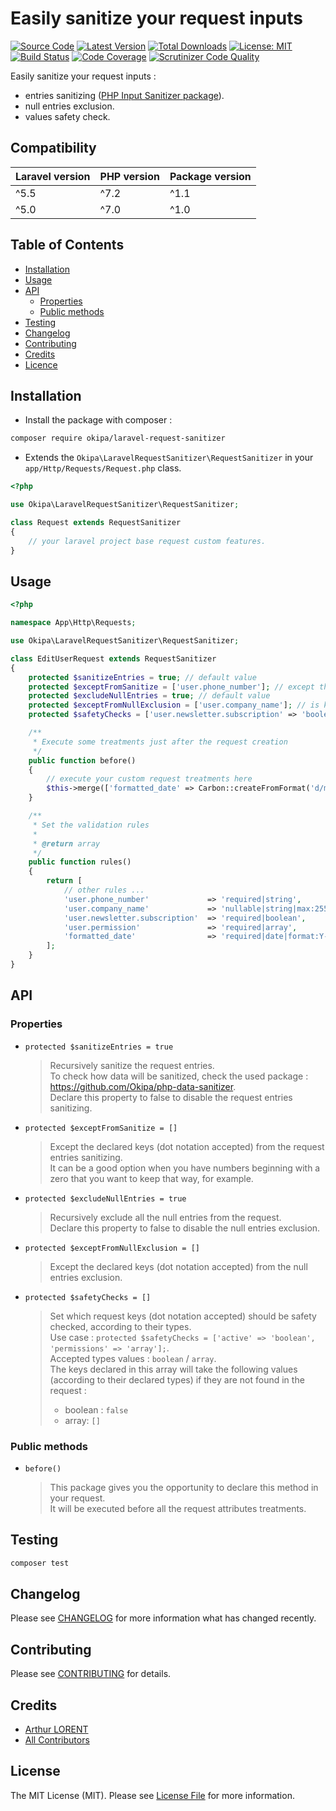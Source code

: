# Easily sanitize your request inputs

[![Source Code](https://img.shields.io/badge/source-okipa/php--data--sanitizer-blue.svg)](https://github.com/Okipa/laravel-request-sanitizer)
[![Latest Version](https://img.shields.io/github/release/okipa/laravel-request-sanitizer.svg?style=flat-square)](https://github.com/Okipa/laravel-request-sanitizer/releases)
[![Total Downloads](https://img.shields.io/packagist/dt/okipa/laravel-request-sanitizer.svg?style=flat-square)](https://packagist.org/packages/okipa/laravel-request-sanitizer)
[![License: MIT](https://img.shields.io/badge/License-MIT-blue.svg)](https://opensource.org/licenses/MIT)
[![Build Status](https://scrutinizer-ci.com/g/Okipa/laravel-request-sanitizer/badges/build.png?b=master)](https://scrutinizer-ci.com/g/Okipa/laravel-request-sanitizer/build-status/master)
[![Code Coverage](https://scrutinizer-ci.com/g/Okipa/laravel-request-sanitizer/badges/coverage.png?b=master)](https://scrutinizer-ci.com/g/Okipa/laravel-request-sanitizer/?branch=master)
[![Scrutinizer Code Quality](https://scrutinizer-ci.com/g/Okipa/laravel-request-sanitizer/badges/quality-score.png?b=master)](https://scrutinizer-ci.com/g/Okipa/laravel-request-sanitizer/?branch=master)

Easily sanitize your request inputs :
- entries sanitizing ([PHP Input Sanitizer package](https://github.com/ACID-Solutions/input-sanitizer)).
- null entries exclusion.
- values safety check.

## Compatibility

| Laravel version | PHP version | Package version |
|---|---|---|
| ^5.5 | ^7.2 | ^1.1 |
| ^5.0 | ^7.0 | ^1.0 |

## Table of Contents
- [Installation](#installation)
- [Usage](#usage)
- [API](#api)
  - [Properties](#properties)
  - [Public methods](#public-methods)
- [Testing](#testing)
- [Changelog](#changelog)
- [Contributing](#contributing)
- [Credits](#credits)
- [Licence](#license)

## Installation

- Install the package with composer :
```bash
composer require okipa/laravel-request-sanitizer
```

- Extends the `Okipa\LaravelRequestSanitizer\RequestSanitizer` in your `app/Http/Requests/Request.php` class.

```php
<?php

use Okipa\LaravelRequestSanitizer\RequestSanitizer;

class Request extends RequestSanitizer
{
    // your laravel project base request custom features.
}
```

## Usage

```php
<?php

namespace App\Http\Requests;

use Okipa\LaravelRequestSanitizer\RequestSanitizer;

class EditUserRequest extends RequestSanitizer
{
    protected $sanitizeEntries = true; // default value
    protected $exceptFromSanitize = ['user.phone_number']; // except the phone number from the sanitizing treatment in order to keep the phone number first zero (example : 0240506070)
    protected $excludeNullEntries = true; // default value
    protected $exceptFromNullExclusion = ['user.company_name']; // is kept in the request keys even if its value is null
    protected $safetyChecks = ['user.newsletter.subscription' => 'boolean', 'user.permissions' => 'array']; // will make sure that the declared keys will be returned with a default value if not found in the request

    /**
     * Execute some treatments just after the request creation
     */
    public function before()
    {
        // execute your custom request treatments here
        $this->merge(['formatted_date' => Carbon::createFromFormat('d/m/Y H:i:s', $this->input('user.created_at')->toDateTimeString()]);
    }

    /**
     * Set the validation rules
     *
     * @return array
     */
    public function rules()
    {
        return [
            // other rules ...
            'user.phone_number'             => 'required|string',
            'user.company_name'             => 'nullable|string|max:255',
            'user.newsletter.subscription'  => 'required|boolean',
            'user.permission'               => 'required|array',
            'formatted_date'                => 'required|date|format:Y-m-d H:i:s'
        ];
    }
}
```

## API

### Properties

- `protected $sanitizeEntries = true`
    > Recursively sanitize the request entries.  
    > To check how data will be sanitized, check the used package : https://github.com/Okipa/php-data-sanitizer.  
    > Declare this property to false to disable the request entries sanitizing.
- `protected $exceptFromSanitize = []`
    > Except the declared keys (dot notation accepted) from the request entries sanitizing.  
    > It can be a good option when you have numbers beginning with a zero that you want to keep that way, for example.
- `protected $excludeNullEntries = true`
    > Recursively exclude all the null entries from the request.  
    > Declare this property to false to disable the null entries exclusion.
- `protected $exceptFromNullExclusion = []`
    > Except the declared keys (dot notation accepted) from the null entries exclusion.
- `protected $safetyChecks = []`
    > Set which request keys (dot notation accepted) should be safety checked, according to their types.  
    > Use case : `protected $safetyChecks = ['active' => 'boolean', 'permissions' => 'array'];`.  
    > Accepted types values : `boolean` / `array`.  
    > The keys declared in this array will take the following values (according to their declared types) if they are not found in the request :  
    > - boolean : `false`
    > - array: `[]`

### Public methods

- `before()`
    > This package gives you the opportunity to declare this method in your request.  
    > It will be executed before all the request attributes treatments.

## Testing

``` bash
composer test
```

## Changelog

Please see [CHANGELOG](CHANGELOG.md) for more information what has changed recently.

## Contributing

Please see [CONTRIBUTING](CONTRIBUTING.md) for details.

## Credits

- [Arthur LORENT](https://github.com/okipa)
- [All Contributors](../../contributors)

## License

The MIT License (MIT). Please see [License File](LICENSE.md) for more information.